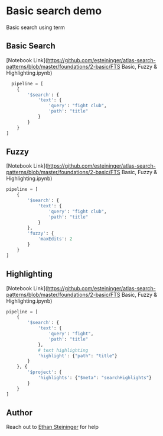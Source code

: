 # Basic search demo

Basic search using term

## Basic Search

[Notebook Link](https://github.com/esteininger/atlas-search-patterns/blob/master/foundations/2-basic/FTS Basic, Fuzzy & Highlighting.ipynb)

```python
  pipeline = [
    {
        '$search': {
            'text': {
                'query': "fight club",
                'path': "title"
            }
        }
    }
]
```

## Fuzzy

[Notebook Link](https://github.com/esteininger/atlas-search-patterns/blob/master/foundations/2-basic/FTS Basic, Fuzzy & Highlighting.ipynb)

```python
pipeline = [
    {
        '$search': {
            'text': {
                'query': "fight club",
                'path': "title"
            }
        },
        'fuzzy': {
            'maxEdits': 2
        }
    }
]
```

## Highlighting

[Notebook Link](https://github.com/esteininger/atlas-search-patterns/blob/master/foundations/2-basic/FTS Basic, Fuzzy & Highlighting.ipynb)


```python
pipeline = [
    {
        '$search': {
            'text': {
                'query': "fight",
                'path': "title"
            },
            # text highlighting
            'highlight': {"path": "title"}
        }
    }, {
        '$project': {
            'highlights': {"$meta": "searchHighlights"}
        }
    }
]

```

## Author
Reach out to [Ethan Steininger](https://github.com/esteininger) for help

